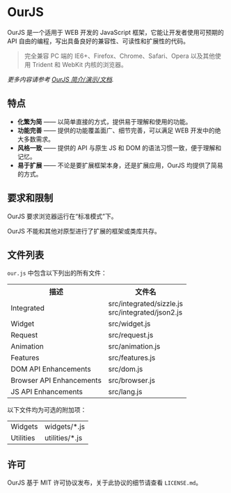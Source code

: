 # OurJS #

OurJS 是一个适用于 WEB 开发的 JavaScript 框架，它能让开发者使用可预期的 API 自由的编程，写出具备良好的兼容性、可读性和扩展性的代码。

> 完全兼容 PC 端的 IE6+、Firefox、Chrome、Safari、Opera 以及其他使用 Trident 和 WebKit 内核的浏览器。

*更多内容请参考 [OurJS 简介/演示/文档](http://s79.github.com/OurJS/).*


## 特点 ##

* **化繁为简** —— 以简单直接的方式，提供易于理解和使用的功能。
* **功能完善** —— 提供的功能覆盖面广、细节完善，可以满足 WEB 开发中的绝大多数需求。
* **风格一致** —— 提供的 API 与原生 JS 和 DOM 的语法习惯一致，便于理解和记忆。
* **易于扩展** —— 不论是要扩展框架本身，还是扩展应用，OurJS 均提供了简易的方式。


## 要求和限制 ##

OurJS 要求浏览器运行在“标准模式”下。

OurJS 不能和其他对原型进行了扩展的框架或类库共存。


## 文件列表 ##

`our.js` 中包含以下列出的所有文件：

<table>
  <tr>
    <th>描述</th><th>文件名</th>
  </tr>
  <tr>
    <td>Integrated</td><td>src/integrated/sizzle.js<br>src/integrated/json2.js</td>
  </tr>
  <tr>
    <td>Widget</td><td>src/widget.js</td>
  </tr>
  <tr>
    <td>Request</td><td>src/request.js</td>
  </tr>
  <tr>
    <td>Animation</td><td>src/animation.js</td>
  </tr>
  <tr>
    <td>Features</td><td>src/features.js</td>
  </tr>
  <tr>
    <td>DOM API Enhancements</td><td>src/dom.js</td>
  </tr>
  <tr>
    <td>Browser API Enhancements</td><td>src/browser.js</td>
  </tr>
  <tr>
    <td>JS API Enhancements</td><td>src/lang.js</td>
  </tr>
</table>

以下文件均为可选的附加项：

<table>
  <tr>
    <td>Widgets</td><td>widgets/*.js</td>
  </tr>
  <tr>
    <td>Utilities</td><td>utilities/*.js</td>
  </tr>
</table>


## 许可 ##

OurJS 基于 MIT 许可协议发布，关于此协议的细节请查看 `LICENSE.md`。

